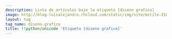 ```yaml
---
description: Lista de artículos bajo la etiqueta [diseno grafico]
image: http://blog-luisalejandro.rhcloud.com/static/img/site/mstile-310x310.png
layout: tag
tag_name: diseno-grafico
title: !!python/unicode 'Etiqueta [diseno grafico]'
---
```

